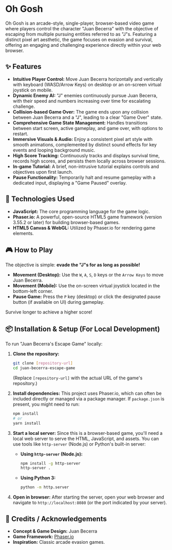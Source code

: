 # Oh Gosh

Oh Gosh is an arcade-style, single-player, browser-based video game where players control the character "Juan Becerra" with the objective of escaping from multiple pursuing entities referred to as "J"s. Featuring a distinct pixel art aesthetic, the game focuses on evasion and survival, offering an engaging and challenging experience directly within your web browser.

## ✨ Features

- **Intuitive Player Control:** Move Juan Becerra horizontally and vertically with keyboard (WASD/Arrow Keys) on desktop or an on-screen virtual joystick on mobile.
- **Dynamic Enemy AI:** "J" enemies continuously pursue Juan Becerra, with their speed and numbers increasing over time for escalating challenge.
- **Collision-based Game Over:** The game ends upon any collision between Juan Becerra and a "J", leading to a clear "Game Over" state.
- **Comprehensive Game State Management:** Handles transitions between start screen, active gameplay, and game over, with options to restart.
- **Immersive Visuals & Audio:** Enjoy a consistent pixel art style with smooth animations, complemented by distinct sound effects for key events and looping background music.
- **High Score Tracking:** Continuously tracks and displays survival time, records high scores, and persists them locally across browser sessions.
- **In-game Tutorial:** A brief, non-intrusive tutorial explains controls and objectives upon first launch.
- **Pause Functionality:** Temporarily halt and resume gameplay with a dedicated input, displaying a "Game Paused" overlay.

## 🚀 Technologies Used

- **JavaScript:** The core programming language for the game logic.
- **Phaser.io:** A powerful, open-source HTML5 game framework (version 3.55.2 or later) for building browser-based games.
- **HTML5 Canvas & WebGL:** Utilized by Phaser.io for rendering game elements.

## 🎮 How to Play

The objective is simple: **evade the "J"s for as long as possible!**

- **Movement (Desktop):** Use the `W`, `A`, `S`, `D` keys or the `Arrow Keys` to move Juan Becerra.
- **Movement (Mobile):** Use the on-screen virtual joystick located in the bottom-left corner.
- **Pause Game:** Press the `P` key (desktop) or click the designated pause button (if available on UI) during gameplay.

Survive longer to achieve a higher score!

## 📦 Installation & Setup (For Local Development)

To run "Juan Becerra's Escape Game" locally:

1.  **Clone the repository:**

    ```bash
    git clone [repository-url]
    cd juan-becerra-escape-game
    ```

    (Replace `[repository-url]` with the actual URL of the game's repository.)

2.  **Install dependencies:**
    This project uses Phaser.io, which can often be included directly or managed via a package manager. If `package.json` is present, you might need to run:

    ```bash
    npm install
    # or
    yarn install
    ```

3.  **Start a local server:**
    Since this is a browser-based game, you'll need a local web server to serve the HTML, JavaScript, and assets. You can use tools like `http-server` (Node.js) or Python's built-in server:

    - **Using `http-server` (Node.js):**
      ```bash
      npm install -g http-server
      http-server .
      ```
    - **Using Python 3:**
      ```bash
      python -m http.server
      ```

4.  **Open in browser:**
    After starting the server, open your web browser and navigate to `http://localhost:8080` (or the port indicated by your server).

## 🤝 Credits / Acknowledgements

- **Concept & Game Design:** Juan Becerra
- **Game Framework:** [Phaser.io](https://phaser.io/)
- **Inspiration:** Classic arcade evasion games.
